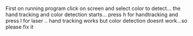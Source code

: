 First on running program click on screen and select color to detect...
the hand tracking and color detection starts...
press h for handtracking  and press l for laser ..
hand tracking works but color detection doesnt work...so please fix it
